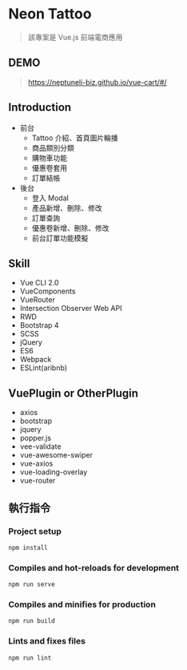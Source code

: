 # Neon Tattoo

>該專案是 Vue.js 前端電商應用

## DEMO

> https://neptuneli-biz.github.io/vue-cart/#/

## Introduction

* 前台
    * Tattoo 介紹、首頁圖片輪播
    * 商品類別分類
    * 購物車功能
    * 優惠卷套用
    * 訂單結帳
* 後台
    * 登入 Modal
    * 產品新增、刪除、修改
    * 訂單查詢
    * 優惠卷新增、刪除、修改
    * 前台訂單功能模擬

## Skill

* Vue CLI 2.0
* VueComponents
* VueRouter
* Intersection Observer Web API
* RWD
* Bootstrap 4
* SCSS
* jQuery
* ES6
* Webpack
* ESLint(aribnb)

## VuePlugin or OtherPlugin

* axios
* bootstrap
* jquery
* popper.js
* vee-validate
* vue-awesome-swiper
* vue-axios
* vue-loading-overlay
* vue-router

## 執行指令

### Project setup
```
npm install
```

### Compiles and hot-reloads for development
```
npm run serve
```

### Compiles and minifies for production
```
npm run build
```

### Lints and fixes files
```
npm run lint
```
